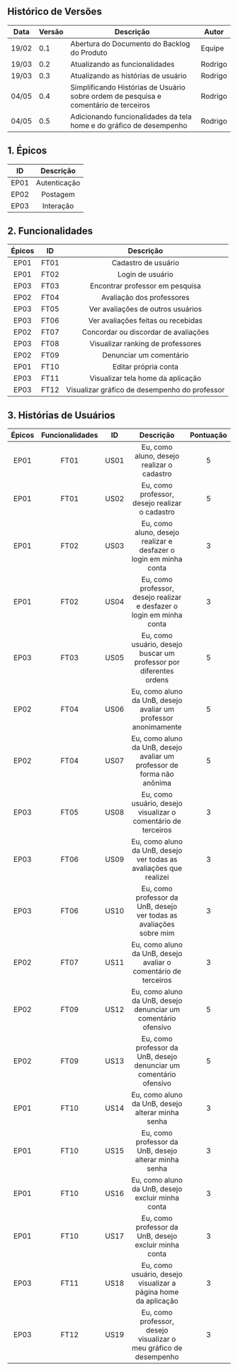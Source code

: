 
## Histórico de Versões

Data|Versão|Descrição|Autor
-|-|-|-
19/02|0.1|Abertura do Documento do Backlog do Produto| Equipe|
19/03|0.2|Atualizando as funcionalidades| Rodrigo|
19/03|0.3|Atualizando as histórias de usuário| Rodrigo|
04/05|0.4|Simplificando Histórias de Usuário sobre ordem de pesquisa e comentário de terceiros| Rodrigo|
04/05|0.5|Adicionando funcionalidades da tela home e do gráfico de desempenho| Rodrigo|

## 1. <a name="1">Épicos</a>

|    ID   | Descrição | 
|:---:|:---:| 
|EP01|Autenticação|
|EP02|Postagem|
|EP03|Interação|

## 2. <a name="2">Funcionalidades</a>

|    Épicos   |    ID   | Descrição | 
|:---:|:---:|:---:|
|EP01|FT01|Cadastro de usuário|
|EP01|FT02|Login de usuário|
|EP03|FT03|Encontrar professor em pesquisa|
|EP02|FT04|Avaliação dos professores|
|EP03|FT05|Ver avaliações de outros usuários|
|EP03|FT06|Ver avaliações feitas ou recebidas|
|EP02|FT07|Concordar ou discordar de avaliações|
|EP03|FT08|Visualizar ranking de professores|
|EP02|FT09|Denunciar um comentário|
|EP01|FT10|Editar própria conta|
|EP03|FT11|Visualizar tela home da aplicação|
|EP03|FT12|Visualizar gráfico de desempenho do professor|


## 3. <a name="3">Histórias de Usuários</a>

|    Épicos   |Funcionalidades|    ID   | Descrição | Pontuação |
|:---:|:---:|:---:|:---:|:---:|
|EP01|FT01|US01|Eu, como aluno, desejo realizar o cadastro|5| 
|EP01|FT01|US02|Eu, como professor, desejo realizar o cadastro|5| 
|EP01|FT02|US03|Eu, como aluno, desejo realizar e desfazer o login em minha conta|3|
|EP01|FT02|US04|Eu, como professor, desejo realizar e desfazer o login em minha conta|3|
|EP03|FT03|US05|Eu, como usuário, desejo buscar um professor por diferentes ordens|5|
|EP02|FT04|US06|Eu, como aluno da UnB, desejo avaliar um professor anonimamente|5|
|EP02|FT04|US07|Eu, como aluno da UnB, desejo avaliar um professor de forma não anônima|5| 
|EP03|FT05|US08|Eu, como usuário, desejo visualizar o comentário de terceiros|3|
|EP03|FT06|US09|Eu, como aluno da UnB, desejo ver todas as avaliações que realizei|3| 
|EP03|FT06|US10|Eu, como professor da UnB, desejo ver todas as avaliações sobre mim|3|
|EP02|FT07|US11|Eu, como aluno da UnB, desejo avaliar o comentário de terceiros|3|
|EP02|FT09|US12|Eu, como aluno da UnB, desejo denunciar  um comentário ofensivo |5|
|EP02|FT09|US13|Eu, como professor da UnB, desejo denunciar  um comentário ofensivo |5|
|EP01|FT10|US14|Eu, como aluno da UnB, desejo alterar minha senha|3|
|EP01|FT10|US15|Eu, como professor da UnB, desejo alterar minha senha|3|
|EP01|FT10|US16|Eu, como aluno da UnB, desejo excluir minha conta|3|
|EP01|FT10|US17|Eu, como professor da UnB, desejo excluir minha conta|3|
|EP03|FT11|US18|Eu, como usuário, desejo visualizar a página home da aplicação|3|
|EP03|FT12|US19|Eu, como professor, desejo visualizar o meu gráfico de desempenho|3|